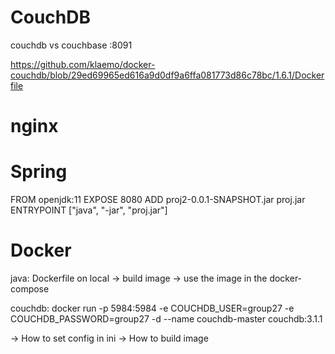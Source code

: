 # CouchDB
couchdb vs couchbase
            :8091



https://github.com/klaemo/docker-couchdb/blob/29ed69965ed616a9d0df9a6ffa081773d86c78bc/1.6.1/Dockerfile

# nginx

# Spring
FROM openjdk:11
EXPOSE 8080
ADD proj2-0.0.1-SNAPSHOT.jar proj.jar
ENTRYPOINT ["java", "-jar", "proj.jar"]

# Docker
java:
Dockerfile on local -> build image -> use the image in the docker-compose

couchdb:
docker run -p 5984:5984 -e COUCHDB_USER=group27 -e COUCHDB_PASSWORD=group27 -d --name couchdb-master couchdb:3.1.1

-> How to set config in ini
-> How to build image